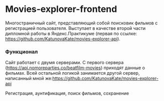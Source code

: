# Movies-explorer-frontend

Многостраничный сайт, представляющий собой поисковик фильмов с регистрацией пользователя. Выступает в качестве второй части дипломной работы в Яндекс.Практикуме (первая по ссылке: https://github.com/KatunovaKate/movies-explorer-api).

### Функционал
Сайт работает с двумя серверами. С первого сервера (https://api.nomoreparties.co/beatfilm-movies) приходят данные о фильмах. 
Всей остальной логикой занимается другой сервер, написанный мной же:https://github.com/KatunovaKate/movies-explorer-api

Регистрация, аунтификация, поиск фильмов, сохранение 
